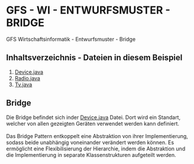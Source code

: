 # GFS - WI - ENTWURFSMUSTER - BRIDGE
GFS Wirtschaftsinformatik - Entwurfsmuster - Bridge

## Inhaltsverzeichnis - Dateien in diesem Beispiel
1. [Device.java](./Device.java)
2. [Radio.java](./Radio.java)
3. [Tv.java](./Tv.java)

## <h2>Bridge</h2>
Die Bridge befindet sich inder [Device.java](./Device.java) Datei. Dort wird ein Standart, welcher von allen gezeigten Geräten verwendet werden kann definiert.
</br></br>
Das Bridge Pattern entkoppelt eine Abstraktion von ihrer Implementierung, sodass beide unabhängig voneinander verändert werden können. Es ermöglicht eine Flexibilisierung der Hierarchie, indem die Abstraktion und die Implementierung in separate Klassenstrukturen aufgeteilt werden.

